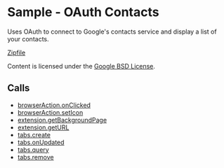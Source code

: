 
Sample - OAuth Contacts
=======

Uses OAuth to connect to Google's contacts service and display a list of your contacts.

[Zipfile](http://developer.chrome.com/extensions/examples/extensions/oauth_contacts.zip)

Content is licensed under the [Google BSD License](https://developers.google.com/open-source/licenses/bsd).

Calls
-----

* [browserAction.onClicked](https://developer.chrome.com/extensions/browserAction#event-onClicked)
* [browserAction.setIcon](https://developer.chrome.com/extensions/browserAction#method-setIcon)
* [extension.getBackgroundPage](https://developer.chrome.com/extensions/extension#method-getBackgroundPage)
* [extension.getURL](https://developer.chrome.com/extensions/extension#method-getURL)
* [tabs.create](https://developer.chrome.com/extensions/tabs#method-create)
* [tabs.onUpdated](https://developer.chrome.com/extensions/tabs#event-onUpdated)
* [tabs.query](https://developer.chrome.com/extensions/tabs#method-query)
* [tabs.remove](https://developer.chrome.com/extensions/tabs#method-remove)